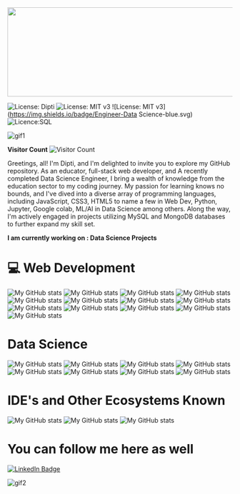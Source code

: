 
<img src="https://media.giphy.com/media/26BRqMxBADwpK2a6Q/giphy.gif" width="1500" height="200">

![License: Dipti](https://img.shields.io/badge/Coder-Dipti'sREADME-yellow.svg)
![License: MIT v3](https://img.shields.io/badge/Developer-FullStack-red.svg)
![License: MIT v3](https://img.shields.io/badge/Engineer-Data Science-blue.svg)
![Licence:SQL](https://img.shields.io/badge/AboutMe-Background-green.svg)


![gif1](https://media.giphy.com/media/dVuH1AcZMlOWMnzTAB/giphy.gif) 

__Visitor Count__
![Visitor Count](https://profile-counter.glitch.me/Dipti2021/count.svg)  


Greetings, all! I'm Dipti, and I'm delighted to invite you to explore my GitHub repository. As an educator, full-stack web developer, and A recently completed Data Science Engineer, I bring a wealth of knowledge from the education sector to my coding journey. My passion for learning knows no bounds, and I've dived into a diverse array of programming languages, including JavaScript, CSS3, HTML5 to name  a few in Web Dev, Python, Jupyter, Google colab, ML/AI in Data Science among others. Along the way, I'm actively engaged in projects utilizing MySQL and MongoDB databases to further expand my skill set. 
 
 __I am currently working on : Data Science Projects__


# 💻 Web Development
![My GitHub stats](https://img.shields.io/badge/HTML5-E34F26?style=for-the-badge&logo=html5&logoColor=white)
![My GitHub stats](https://img.shields.io/badge/CSS3-1572B6?style=for-the-badge&logo=css3&logoColor=white)
![My GitHub stats](https://img.shields.io/badge/JavaScript-323330?style=for-the-badge&logo=javascript&logoColor=F7DF1E)
![My GitHub stats](https://img.shields.io/badge/React-323330?style=for-the-badge&logo=react&logoColor=blue)
![My GitHub stats](https://img.shields.io/badge/C%2B%2B-00599C?style=for-the-badge&logo=c%2B%2B&logoColor=white)
![My GitHub stats](https://img.shields.io/badge/React-323330?style=for-the-badge&logo=&logoColor=blue)
![My GitHub stats](https://img.shields.io/badge/MySQL-00000F?style=for-the-badge&logo=mysql&logoColor=white)
![My GitHub stats](https://img.shields.io/badge/Node.js-43853D?style=for-the-badge&logo=node-dot-js&logoColor=white)
![My GitHub stats](https://img.shields.io/badge/npm-CB3837?style=for-the-badge&logo=npm&logoColor=white)
![My GitHub stats](https://img.shields.io/badge/yarn-CB3837?style=for-the-badge&logo=yarn&logoColor=white)
![My GitHub stats](https://img.shields.io/badge/Express.js-000000?style=for-the-badge&logo=express&logoColor=white)
![My GitHub stats](https://img.shields.io/badge/Bootstrap-563D7C?style=for-the-badge&logo=bootstrap&logoColor=white)
![My GitHub stats](https://img.shields.io/badge/jQuery-0769AD?style=for-the-badge&logo=jquery&logoColor=white)


# Data Science 
![My GitHub stats](https://img.shields.io/badge/Python-3776AB?style=for-the-badge&logo=python&logoColor=white)
![My GitHub stats](https://img.shields.io/badge/Numpy-Library-blueviolet?style=for-the-badge&logo=numpy)
![My GitHub stats](https://img.shields.io/badge/Jupyter-Notebook-orange?style=for-the-badge&logo=jupyter)
![My GitHub stats](https://img.shields.io/badge/Regression-Analysis-green?style=for-the-badge)
![My GitHub stats](https://img.shields.io/badge/Git-Version%20Control-yellow?style=for-the-badge&logo=git)
![My GitHub stats](https://img.shields.io/badge/EDA-Exploratory%20Data%20Analysis-blue?style=for-the-badge)
![My GitHub stats](https://img.shields.io/badge/Machine%20Learning-Algorithms-purple?style=for-the-badge&logo=python)
![My GitHub stats](https://img.shields.io/badge/Data%20Visualization-Tools-red?style=for-the-badge&logo=plotly)


# IDE's  and Other Ecosystems Known
![My GitHub stats](https://img.shields.io/badge/Visual_Studio_Code-0078D4?style=for-the-badge&logo=visual%20studio%20code&logoColor=white)
![My GitHub stats](https://img.shields.io/badge/Arduino_IDE-00979D?style=for-the-badge&logo=arduino&logoColor=white)
![My GitHub stats](https://img.shields.io/badge/IPython-0769AD?style=for-the-badge&logo=ipython&logoColor=white)


# You can follow me here as well
[![LinkedIn Badge](https://img.shields.io/badge/LinkedIn-Profile-informational?style=flat&logo=linkedin&logoColor=white&color=0D76A8)](https://www.linkedin.com/in/DiptiR)




   ![gif2](https://media.giphy.com/media/CcwLAV11cALh3OuEJ5/giphy.gif)





